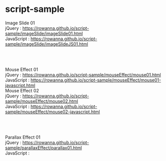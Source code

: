 # script-sample

Image Slide 01 <br />
jQuery : https://rowanna.github.io/script-sample/imageSlide/imageSlide01.html <br />
JavaScript : https://rowanna.github.io/script-sample/imageSlide/imageSlideJS01.html <br />

<br /><br /><br />
Mouse Effect 01 <br />
jQuery : https://rowanna.github.io/script-sample/mouseEffect/mouse01.html <br />
JavaScript : https://rowanna.github.io/script-sample/mouseEffect/mouse01-javascript.html <br />
Mouse Effect 02 <br />
jQuery : https://rowanna.github.io/script-sample/mouseEffect/mouse02.html <br />
JavaScript : https://rowanna.github.io/script-sample/mouseEffect/mouse02-javascript.html <br />

<br /><br /><br />
Parallax Effect 01 <br />
jQuery : https://rowanna.github.io/script-sample/parallaxEffect/parallax01.html<br />
JavaScript : <br />

